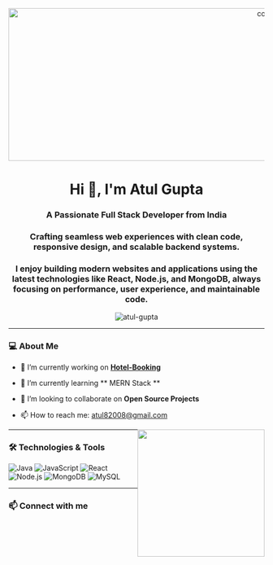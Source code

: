 <p align="center">
  <img src="https://webliquids.com/wp-content/uploads/2025/03/360_F_871603234_fTMmjlUOpt4F9mDudj8wjyzkt0khEtSZ-1.jpg" alt="cover" width="1000" height="300">
</p>

<h1 align="center">Hi 👋, I'm Atul Gupta</h1>
<h3 align="center">A Passionate Full Stack Developer from India</h3>
<h3 align="center">Crafting seamless web experiences with clean code, responsive design, and scalable backend systems.</h3>
<h3 align="center">I enjoy building modern websites and applications using the latest technologies like React, Node.js, and MongoDB, always focusing on performance, user experience, and maintainable code.</h3>

<p align="center">
  <img src="https://komarev.com/ghpvc/?username=atul-gupta&label=Profile%20views&color=0e75b6&style=flat" alt="atul-gupta" />
</p>

---

<p>
  <span style="float: left; width: 65%;">

### 💻 About Me  
- 🔭 I’m currently working on **[Hotel-Booking](https://github.com/atul-gupta2002/Hotel-Booking/tree/hotelBooking)**  
- 🌱 I’m currently learning ** MERN Stack **  
- 👯 I’m looking to collaborate on **Open Source Projects**  
- 📫 How to reach me: atul82008@gmail.com  

  </span>

  <span style="float: right;">
    <img src="https://user-images.githubusercontent.com/74038190/235224431-e8c8c12e-6826-47f1-89fb-2ddad83b3abf.gif" width="250">
  </span>
</p>

---

### 🛠️ Technologies & Tools
![Java](https://img.shields.io/badge/-Java-05122A?style=flat&logo=java)
![JavaScript](https://img.shields.io/badge/-JavaScript-05122A?style=flat&logo=javascript)
![React](https://img.shields.io/badge/-React-05122A?style=flat&logo=react)
![Node.js](https://img.shields.io/badge/-Node.js-05122A?style=flat&logo=node.js)
![MongoDB](https://img.shields.io/badge/-MongoDB-05122A?style=flat&logo=mongodb)
![MySQL](https://img.shields.io/badge/-MySQL-05122A?style=flat&logo=mysql)

---

### 📫 Connect with me

<p align="left">
  <a
